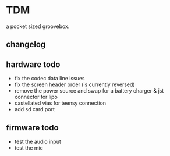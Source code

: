 # TDM

a pocket sized groovebox.

## changelog

## hardware todo

- fix the codec data line issues
- fix the screen header order (is currently reversed)
- remove the power source and swap for a battery charger & jst connector for lipo
- castellated vias for teensy connection
- add sd card port

## firmware todo

- test the audio input
- test the mic